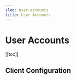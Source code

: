 ```yaml
---
slug: user-accounts
title: User Accounts
---
```

# User Accounts

[[toc]]

## Client Configuration

